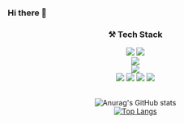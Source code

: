 ### Hi there 👋

<!--
**lDooh/lDooh** is a ✨ _special_ ✨ repository because its `README.md` (this file) appears on your GitHub profile.

Here are some ideas to get you started:

- 🔭 I’m currently working on ...
- 🌱 I’m currently learning ...
- 👯 I’m looking to collaborate on ...
- 🤔 I’m looking for help with ...
- 💬 Ask me about ...
- 📫 How to reach me: ...
- 😄 Pronouns: ...
- ⚡ Fun fact: ...
-->

<h3 align=center>⚒️ Tech Stack</h3>
<div align=center>
  <img src="https://img.shields.io/badge/Java-007396?style=flat-square&logo=java&logoColor=white">
  <img src="https://img.shields.io/badge/Python-3776AB?style=flat-square&logo=python&logoColor=white">
  <br>
  <img src="https://img.shields.io/badge/Spring Boot-6DB33F?style=flat-square&logo=springboot&logoColor=white">
  <br>
  <img src="https://img.shields.io/badge/MySQL-4479A1?style=flat-square&logo=mysql&logoColor=white">
  <br>
  <img src="https://img.shields.io/badge/Visual Studio Code-007ACC?style=flat-square&logo=visualstudiocode&logoColor=white">
  <img src="https://img.shields.io/badge/Android Studio-3DDC84?style=flat-square&logo=androidstudio&logoColor=white">
  <img src="https://img.shields.io/badge/IntelliJ IDEA-000000?style=flat-square&logo=intellijidea&logoColor=white">
  <img src="https://img.shields.io/badge/Eclipse IDE-2C2255?style=flat-square&logo=eclipseide&logoColor=white">
  <br><br>
  
<!--
  <a href="https://github.com/lDooh">
    <img src="https://img.shields.io/badge/Github-181717?style=flat-square&logo=github&logoColor=white"/>
  </a>
  &nbsp;
  <a href="mailto:dlengml0528@gmail.com">
    <img src="https://img.shields.io/badge/Gmail-EA4335?style=flat-square&logo=gmail&logoColor=white"/>
  </a>
  &nbsp;

  <br><br>
-->

  ![Anurag's GitHub stats](https://github-readme-stats.vercel.app/api?username=lDooh&show_icons=true&theme=swift)
  <br>
  [![Top Langs](https://github-readme-stats.vercel.app/api/top-langs/?username=lDooh&layout=compact&theme=swift)](https://github.com/anuraghazra/github-readme-stats)
  
<!--   [![Hits](https://hits.seeyoufarm.com/api/count/incr/badge.svg?url=https%3A%2F%2Fgithub.com%2FlDooh&count_bg=%2379C83D&title_bg=%2360AAFF&icon=&icon_color=%23E7E7E7&title=hits&edge_flat=false)](https://hits.seeyoufarm.com) -->
</div>

<br>
